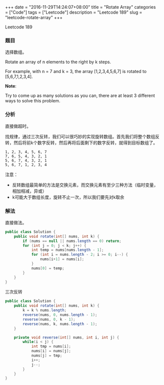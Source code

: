 +++
date = "2016-11-29T14:24:07+08:00"
title = "Rotate Array"
categories = ["Code"]
tags = ["Leetcode"]
description = "Leetcode 189"
slug = "leetcode-rotate-array"
+++


Leetcode 189

### 题目

选择数组。

Rotate an array of n elements to the right by k steps.

For example, with n = 7 and k = 3, the array [1,2,3,4,5,6,7] is rotated to [5,6,7,1,2,3,4].

__Note__:

Try to come up as many solutions as you can, there are at least 3 different ways to solve this problem.

### 分析

直接做超时。

找规律，通过三次反转，我们可以很巧妙的实现旋转数组。首先我们将整个数组反转，然后将前k个数字反转，然后再将后面剩下的数字反转，就得到目标数组了。

```
1, 2, 3, 4, 5, 6, 7
7, 6, 5, 4, 3, 2, 1
5, 6, 7, 4, 3, 2, 1
5, 6, 7, 1, 2, 3, 4
```

注意：

* 反转数组最简单的方法是交换元素，而交换元素有至少三种方法（临时变量，相加相减，异或）
* k可能大于数组长度，旋转不止一次，所以我们要先对k取余

### 解法

直接做法。

```java
public class Solution {
    public void rotate(int[] nums, int k) {
        if (nums == null || nums.length == 0) return;
        for (int j = 0; j < k; j++) {
            int temp = nums[nums.length - 1];
            for (int i = nums.length - 2; i >= 0; i--) {
                nums[i+1] = nums[i];
            }
            nums[0] = temp;
        }
    }
}
```

三次反转

```java
public class Solution {
    public void rotate(int[] nums, int k) {
        k = k % nums.length;
        reverse(nums, 0, nums.length - 1);
        reverse(nums, 0, k - 1);
        reverse(nums, k, nums.length - 1);
    }

    private void reverse(int[] nums, int i, int j) {
        while(i < j) {
            int tmp = nums[i];
            nums[i] = nums[j];
            nums[j] = tmp;
            i++;
            j--;
        }
    }
}
```
